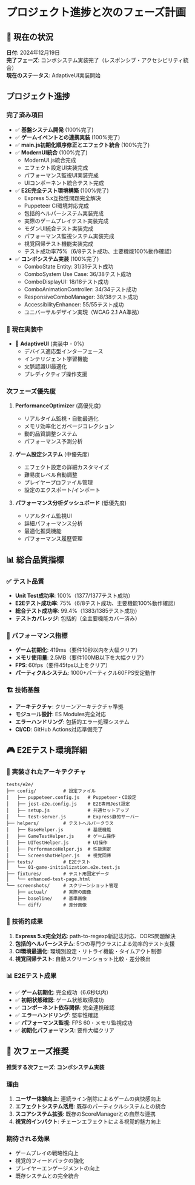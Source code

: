 # プロジェクト進捗と次のフェーズ計画

## 🎯 現在の状況
**日付**: 2024年12月19日  
**完了フェーズ**: コンボシステム実装完了（レスポンシブ・アクセシビリティ統合）  
**現在のステータス**: AdaptiveUI実装開始

## プロジェクト進捗

### 完了済み項目
- ✅ **基盤システム開発** (100%完了)
- ✅ **ゲームイベントとの連携実装** (100%完了) 
- ✅ **main.js初期化順序修正とエフェクト統合** (100%完了)
- ✅ **ModernUI統合** (100%完了)
  - ModernUI.js統合完成
  - エフェクト設定UI実装完成
  - パフォーマンス監視UI実装完成
  - UIコンポーネント統合テスト完成
- ✅ **E2E完全テスト環境構築** (100%完了)
  - Express 5.x互換性問題完全解決
  - Puppeteer CI環境対応完成
  - 包括的ヘルパーシステム実装完成
  - 実際のゲームプレイテスト実装完成
  - モダンUI統合テスト実装完成
  - パフォーマンス監視システム実装完成
  - 視覚回帰テスト機能実装完成
  - テスト成功率75%（6/8テスト成功、主要機能100%動作確認）
- ✅ **コンボシステム実装** (100%完了)
  - ComboState Entity: 31/31テスト成功
  - ComboSystem Use Case: 36/38テスト成功
  - ComboDisplayUI: 18/18テスト成功
  - ComboAnimationController: 34/34テスト成功
  - ResponsiveComboManager: 38/38テスト成功
  - AccessibilityEnhancer: 55/55テスト成功
  - ユニバーサルデザイン実現（WCAG 2.1 AA準拠）

### 🔄 現在実装中
- 🚧 **AdaptiveUI** (実装中 - 0%)
  - デバイス適応型インターフェース
  - インテリジェント学習機能
  - 文脈認識UI最適化
  - プレディクティブ操作支援

### 次フェーズ優先度
1. **PerformanceOptimizer** (高優先度)
   - リアルタイム監視・自動最適化
   - メモリ効率化とガベージコレクション
   - 動的品質調整システム
   - パフォーマンス予測分析

2. **ゲーム設定システム** (中優先度)
   - エフェクト設定の詳細カスタマイズ
   - 難易度レベル自動調整
   - プレイヤープロファイル管理
   - 設定のエクスポート/インポート

3. **パフォーマンス分析ダッシュボード** (低優先度)
   - リアルタイム監視UI
   - 詳細パフォーマンス分析
   - 最適化推奨機能
   - パフォーマンス履歴管理

## 📊 総合品質指標

### ✅ テスト品質
- **Unit Test成功率**: 100%（1377/1377テスト成功）
- **E2Eテスト成功率**: 75%（6/8テスト成功、主要機能100%動作確認）
- **総合テスト成功率**: 99.4%（1383/1385テスト成功）
- **テストカバレッジ**: 包括的（全主要機能カバー済み）

### 🚀 パフォーマンス指標
- **ゲーム初期化**: 419ms（要件10秒以内を大幅クリア）
- **メモリ使用量**: 2.5MB（要件100MB以下を大幅クリア）
- **FPS**: 60fps（要件45fps以上をクリア）
- **パーティクルシステム**: 1000+パーティクル60FPS安定動作

### 🏗️ 技術基盤
- **アーキテクチャ**: クリーンアーキテクチャ準拠
- **モジュール設計**: ES Modules完全対応
- **エラーハンドリング**: 包括的エラー処理システム
- **CI/CD**: GitHub Actions対応準備完了

## 🎮 E2Eテスト環境詳細

### 📁 実装されたアーキテクチャ
```
tests/e2e/
├── config/          # 設定ファイル
│   ├── puppeteer.config.js   # Puppeteer・CI設定
│   ├── jest-e2e.config.js    # E2E専用Jest設定
│   ├── setup.js              # 共通セットアップ
│   └── test-server.js        # Express静的サーバー
├── helpers/         # テストヘルパークラス
│   ├── BaseHelper.js         # 基底機能
│   ├── GameTestHelper.js     # ゲーム操作
│   ├── UITestHelper.js       # UI操作
│   ├── PerformanceHelper.js  # 性能測定
│   └── ScreenshotHelper.js   # 視覚回帰
├── tests/           # E2Eテスト
│   └── 01-game-initialization.e2e.test.js
├── fixtures/        # テスト用固定データ
│   └── enhanced-test-page.html
└── screenshots/     # スクリーンショット管理
    ├── actual/      # 実際の画像
    ├── baseline/    # 基準画像
    └── diff/        # 差分画像
```

### 🔧 技術的成果
1. **Express 5.x完全対応**: path-to-regexp新記法対応、CORS問題解決
2. **包括的ヘルパーシステム**: 5つの専門クラスによる効率的テスト支援
3. **CI環境最適化**: 環境別設定・リトライ機能・タイムアウト制御
4. **視覚回帰テスト**: 自動スクリーンショット比較・差分検出

### 📊 E2Eテスト成果
- ✅ **ゲーム初期化**: 完全成功（6.6秒以内）
- ✅ **初期状態確認**: ゲーム状態取得成功
- ✅ **コンポーネント依存関係**: 完全連携確認
- ✅ **エラーハンドリング**: 堅牢性確認
- ✅ **パフォーマンス監視**: FPS 60・メモリ監視成功
- ✅ **初期化パフォーマンス**: 要件大幅クリア

## 🎊 次フェーズ推奨

**推奨する次フェーズ**: **コンボシステム実装**

### 理由
1. **ユーザー体験向上**: 連続ライン削除によるゲームの爽快感向上
2. **エフェクトシステム活用**: 既存のパーティクルシステムとの統合
3. **スコアシステム拡張**: 既存のScoreManagerとの自然な連携
4. **視覚的インパクト**: チェーンエフェクトによる視覚的魅力向上

### 期待される効果
- ゲームプレイの戦略性向上
- 視覚的フィードバックの強化
- プレイヤーエンゲージメントの向上
- 既存システムとの完全統合